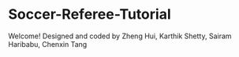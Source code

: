 # Soccer-Referee-Tutorial
Welcome!
Designed and coded by Zheng Hui, Karthik Shetty, Sairam Haribabu, Chenxin Tang
